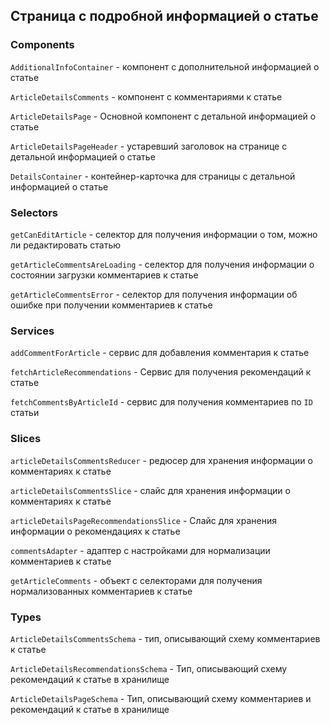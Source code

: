 ## Страница с подробной информацией о статье

### Components

`AdditionalInfoContainer` - компонент с дополнительной информацией о статье

`ArticleDetailsComments` - компонент с комментариями к статье

`ArticleDetailsPage` - Основной компонент с детальной информацией о статье

`ArticleDetailsPageHeader` - устаревший заголовок на странице с детальной информацией о статье

`DetailsContainer` - контейнер-карточка для страницы с детальной информацией о статье

### Selectors

`getCanEditArticle` - селектор для получения информации о том, можно ли редактировать статью

`getArticleCommentsAreLoading` - селектор для получения информации о состоянии загрузки комментариев к статье

`getArticleCommentsError` - селектор для получения информации об ошибке при получении комментариев к статье

### Services

`addCommentForArticle` - сервис для добавления комментария к статье

`fetchArticleRecommendations` - Сервис для получения рекомендаций к статье

`fetchCommentsByArticleId` - сервис для получения комментариев по `ID` статьи

### Slices

`articleDetailsCommentsReducer` - редюсер для хранения информации о комментариях к статье

`articleDetailsCommentsSlice` - слайс для хранения информации о комментариях к статье

`articleDetailsPageRecommendationsSlice` - Слайс для хранения информации о рекомендациях к статье

`commentsAdapter` - адаптер с настройками для нормализации комментариев к статье

`getArticleComments` - объект с селекторами для получения нормализованных комментариев к статье


### Types

`ArticleDetailsCommentsSchema` - тип, описывающий схему комментариев к статье

`ArticleDetailsRecommendationsSchema` - Тип, описывающий схему рекомендаций к статье в хранилище

`ArticleDetailsPageSchema` - Тип, описывающий схему комментариев и рекомендаций к статье в хранилище
